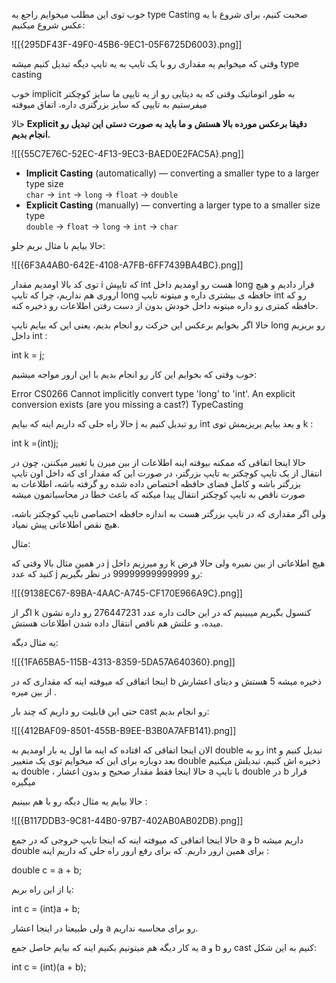 خوب توی این مطلب میخوایم راجع به type Casting صحبت کنیم، برای شروع با یه عکس شروع میکنیم:

![[{295DF43F-49F0-45B6-9EC1-05F6725D6003}.png]]

وقتی که میخوایم یه مقداری رو با یک تایپ به یه تایپ دیگه تبدیل کنیم میشه type casting

خوب implicit به طور اتوماتیک وقتی که یه دیتایی رو از یه تایپی ما سایز کوچکتر میفرستیم به تایپی که سایز بزرگتری داره، اتفاق میوفته

حالا **Explicit دقیقا برعکس مورده بالا هستش و ما باید به صورت دستی این تبدیل رو انجام بدیم.**

![[{55C7E76C-52EC-4F13-9EC3-BAED0E2FAC5A}.png]]

- **Implicit Casting** (automatically) — converting a smaller type to a larger type size  
    `char` -> `int` -> `long` -> `float` -> `double`
- **Explicit Casting** (manually) — converting a larger type to a smaller size type  
    `double` -> `float` -> `long` -> `int` -> `char`

حالا بیایم با مثال بریم جلو:

![[{6F3A4AB0-642E-4108-A7FB-6FF7439BA4BC}.png]]

توی کد بالا اومدیم مقدار i که تایپش int هست رو اومدیم داخل long قرار دادیم و هیچ اروری هم نداریم، چرا که تایپ long حافظه ی بیشتری داره و میتونه تایپ int رو که حافظه کمتری رو داره میتونه داخل خودش بدون از دست رفتن اطلاعات رو ذخیره کنه.

حالا اگر بخوایم برعکس این حرکت رو انجام بدیم، یعنی این که بیایم تایپ long رو بریزیم داخل int :

int k = j;

خوب وقتی که بخوایم این کار رو انجام بدیم با این ارور مواجه میشیم:

Error CS0266 Cannot implicitly convert type 'long' to 'int'. An explicit conversion exists (are you missing a cast?) TypeCasting

حالا راه حلی که داریم اینه که بیایم j رو تبدیل کنیم به int و بعد بیایم بریزیمش توی k :

int k =(int)j;

حالا اینجا اتفاقی که ممکنه بیوفته اینه اطلاعات از بین میرن یا تغییر میکننن، چون در انتقال از یک تایپ کوچکتر به تایپ بزرگتر، در صورت این که مقدار ای که داخل اون تایپ بزرگتر باشه و کامل فضای حافظه اختصاص داده شده رو گرفته باشه، اطلاعات به صورت ناقص به تایپ کوچکتر انتقال پیدا میکنه که باعث خطا در محاسباتمون میشه

ولی اگر مقداری که در تایپ بزرگتر هست به اندازه حافظه اختصاصی تایپ کوچکتر باشه، هیچ نقص اطلاعاتی پیش نمیاد.

مثال:

در همین مثال بالا وقتی که j رو میرزیم داخل k هیچ اطلاعاتی از بین نمیره ولی حالا فرض کنید که عدد j رو 99999999999999 در نظر بگیریم:

![[{9138EC67-89BA-4AAC-A745-CF170E966A9C}.png]]

اگر از k کنسول بگیریم میبینیم که در این حالت داره عدد 276447231 رو داره نشون میده، و علتش هم ناقص انتقال داده شدن اطلاعات هستش.

یه مثال دیگه:

![[{1FA65BA5-115B-4313-8359-5DA57A640360}.png]]

اینجا اتفاقی که میوفته اینه که مقداری که در b ذخیره میشه 5 هستش و دیتای اعشارش از بین میره .

حتی این قابلیت رو داریم که چند بار cast رو انجام بدیم:

![[{412BAF09-8501-455B-B9EE-B3B0A7AFB141}.png]]

الان اینجا اتفاقی که افتاده که اینه ما اول یه بار اومدیم به double رو به int تبدیل کنیم و بعد دوباره برای این که میخوایم توی یک متغییر double ذخیره اش کنیم، تبدیلش میکنیم به double ، حالا اینجا فقط مقدار صحیح و بدون اعشار a با تایپ double در b قرار میگیره

حالا بیایم یه مثال دیگه رو با هم ببینیم :

![[{B117DDB3-9C81-44B0-97B7-402AB0AB02DB}.png]]

حالا اینجا اتفاقی که میوفته اینه که اینجا تایپ خروجی که در جمع a و b داریم میشه double برای همین ارور داریم. که برای رفع ارور راه حلی که داریم اینه :

double c = a + b;

یا از این راه بریم:

int c = (int)a + b;

ولی طبیعتا در اینجا اعشار a رو برای محاسبه نداریم.

یه کار دیگه هم میتونیم بکنیم اینه که بیایم حاصل جمع a و b رو cast کنیم به این شکل:

int c = (int)(a + b);